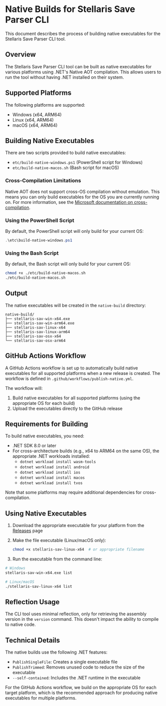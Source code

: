 # Native Builds for Stellaris Save Parser CLI

This document describes the process of building native executables for the Stellaris Save Parser CLI tool.

## Overview

The Stellaris Save Parser CLI tool can be built as native executables for various platforms using .NET's Native AOT compilation. This allows users to run the tool without having .NET installed on their system.

## Supported Platforms

The following platforms are supported:

- Windows (x64, ARM64)
- Linux (x64, ARM64)
- macOS (x64, ARM64)

## Building Native Executables

There are two scripts provided to build native executables:

- `etc/build-native-windows.ps1` (PowerShell script for Windows)
- `etc/build-native-macos.sh` (Bash script for macOS)

### Cross-Compilation Limitations

Native AOT does not support cross-OS compilation without emulation. This means you can only build executables for the OS you are currently running on. For more information, see the [Microsoft documentation on cross-compilation](https://learn.microsoft.com/en-us/dotnet/core/deploying/native-aot/cross-compile).

### Using the PowerShell Script

By default, the PowerShell script will only build for your current OS:

```powershell
.\etc\build-native-windows.ps1
```

### Using the Bash Script

By default, the Bash script will only build for your current OS:

```bash
chmod +x ./etc/build-native-macos.sh
./etc/build-native-macos.sh
```

## Output

The native executables will be created in the `native-build` directory:

```
native-build/
├── stellaris-sav-win-x64.exe
├── stellaris-sav-win-arm64.exe
├── stellaris-sav-linux-x64
├── stellaris-sav-linux-arm64
├── stellaris-sav-osx-x64
└── stellaris-sav-osx-arm64
```

## GitHub Actions Workflow

A GitHub Actions workflow is set up to automatically build native executables for all supported platforms when a new release is created. The workflow is defined in `.github/workflows/publish-native.yml`.

The workflow will:

1. Build native executables for all supported platforms (using the appropriate OS for each build)
2. Upload the executables directly to the GitHub release

## Requirements for Building

To build native executables, you need:

- .NET SDK 8.0 or later
- For cross-architecture builds (e.g., x64 to ARM64 on the same OS), the appropriate .NET workloads installed:
  - `dotnet workload install wasm-tools`
  - `dotnet workload install android`
  - `dotnet workload install ios`
  - `dotnet workload install macos`
  - `dotnet workload install tvos`

Note that some platforms may require additional dependencies for cross-compilation.

## Using Native Executables

1. Download the appropriate executable for your platform from the [Releases](https://github.com/mageesoft/stellaris-sav-parser/releases) page
2. Make the file executable (Linux/macOS only):

   ```bash
   chmod +x stellaris-sav-linux-x64  # or appropriate filename
   ```

3. Run the executable from the command line:

```bash
# Windows
stellaris-sav-win-x64.exe list

# Linux/macOS
./stellaris-sav-linux-x64 list
```

## Reflection Usage

The CLI tool uses minimal reflection, only for retrieving the assembly version in the `version` command. This doesn't impact the ability to compile to native code.

## Technical Details

The native builds use the following .NET features:

- `PublishSingleFile`: Creates a single executable file
- `PublishTrimmed`: Removes unused code to reduce the size of the executable
- `--self-contained`: Includes the .NET runtime in the executable

For the GitHub Actions workflow, we build on the appropriate OS for each target platform, which is the recommended approach for producing native executables for multiple platforms.
